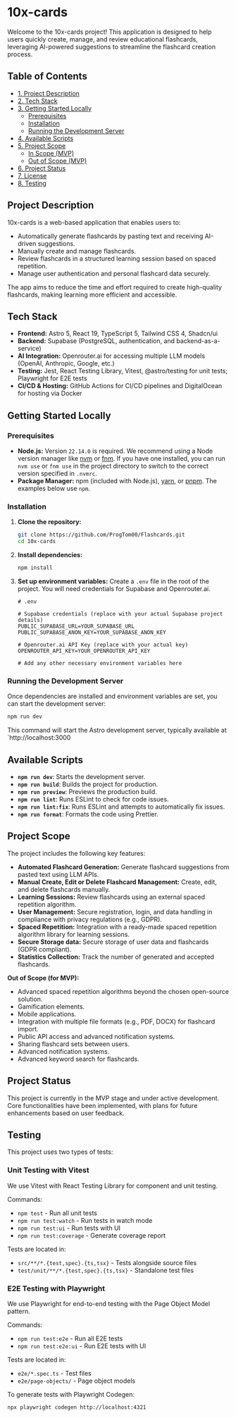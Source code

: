 # 10x-cards

Welcome to the 10x-cards project! This application is designed to help users quickly create, manage, and review educational flashcards, leveraging AI-powered suggestions to streamline the flashcard creation process.

## Table of Contents
- [1. Project Description](#1-project-description)
- [2. Tech Stack](#2-tech-stack)
- [3. Getting Started Locally](#3-getting-started-locally)
  - [Prerequisites](#prerequisites)
  - [Installation](#installation)
  - [Running the Development Server](#running-the-development-server)
- [4. Available Scripts](#4-available-scripts)
- [5. Project Scope](#5-project-scope)
  - [In Scope (MVP)](#in-scope-mvp)
  - [Out of Scope (MVP)](#out-of-scope-mvp)
- [6. Project Status](#6-project-status)
- [7. License](#7-license)
- [8. Testing](#8-testing)

## Project Description
10x-cards is a web-based application that enables users to:
- Automatically generate flashcards by pasting text and receiving AI-driven suggestions.
- Manually create and manage flashcards.
- Review flashcards in a structured learning session based on spaced repetition.
- Manage user authentication and personal flashcard data securely.

The app aims to reduce the time and effort required to create high-quality flashcards, making learning more efficient and accessible.

## Tech Stack
- **Frontend:** Astro 5, React 19, TypeScript 5, Tailwind CSS 4, Shadcn/ui
- **Backend:** Supabase (PostgreSQL, authentication, and backend-as-a-service)
- **AI Integration:** Openrouter.ai for accessing multiple LLM models (OpenAI, Anthropic, Google, etc.)
- **Testing:** Jest, React Testing Library, Vitest, @astro/testing for unit tests; Playwright for E2E tests
- **CI/CD & Hosting:** GitHub Actions for CI/CD pipelines and DigitalOcean for hosting via Docker

## Getting Started Locally
### Prerequisites

-   **Node.js:** Version `22.14.0` is required. We recommend using a Node version manager like [nvm](https://github.com/nvm-sh/nvm) or [fnm](https://github.com/Schniz/fnm). If you have one installed, you can run `nvm use` or `fnm use` in the project directory to switch to the correct version specified in `.nvmrc`.
-   **Package Manager:** npm (included with Node.js), [yarn](https://yarnpkg.com/), or [pnpm](https://pnpm.io/). The examples below use `npm`.

### Installation

1.  **Clone the repository:**
    ```bash
    git clone https://github.com/ProgTom00/Flashcards.git
    cd 10x-cards
    ```

2.  **Install dependencies:**
    ```bash
    npm install
    ```

3.  **Set up environment variables:**
    Create a `.env` file in the root of the project. You will need credentials for Supabase and Openrouter.ai.
    ```dotenv
    # .env

    # Supabase credentials (replace with your actual Supabase project details)
    PUBLIC_SUPABASE_URL=YOUR_SUPABASE_URL
    PUBLIC_SUPABASE_ANON_KEY=YOUR_SUPABASE_ANON_KEY

    # Openrouter.ai API Key (replace with your actual key)
    OPENROUTER_API_KEY=YOUR_OPENROUTER_API_KEY

    # Add any other necessary environment variables here
    ```

### Running the Development Server

Once dependencies are installed and environment variables are set, you can start the development server:

```bash
npm run dev
```

This command will start the Astro development server, typically available at `http://localhost:3000

## Available Scripts
- **`npm run dev`**: Starts the development server.
- **`npm run build`**: Builds the project for production.
- **`npm run preview`**: Previews the production build.
- **`npm run lint`**: Runs ESLint to check for code issues.
- **`npm run lint:fix`**: Runs ESLint and attempts to automatically fix issues.
- **`npm run format`**: Formats the code using Prettier.

## Project Scope
The project includes the following key features:
- **Automated Flashcard Generation:** Generate flashcard suggestions from pasted text using LLM APIs.
- **Manual Create, Edit or Delete Flashcard Management:** Create, edit, and delete flashcards manually.
- **Learning Sessions:** Review flashcards using an external spaced repetition algorithm.
- **User Management:** Secure registration, login, and data handling in compliance with privacy regulations (e.g., GDPR).
- **Spaced Repetition:** Integration with a ready-made spaced repetition algorithm library for learning sessions.
- **Secure Storage data:** Secure storage of user data and flashcards (GDPR compliant).
- **Statistics Collection:** Track the number of generated and accepted flashcards.

**Out of Scope (for MVP):**
- Advanced spaced repetition algorithms beyond the chosen open-source solution.
- Gamification elements.
- Mobile applications.
- Integration with multiple file formats (e.g., PDF, DOCX) for flashcard import.
- Public API access and advanced notification systems.
- Sharing flashcard sets between users.
- Advanced notification systems.
- Advanced keyword search for flashcards.

## Project Status
This project is currently in the MVP stage and under active development. Core functionalities have been implemented, with plans for future enhancements based on user feedback.

## Testing

This project uses two types of tests:

### Unit Testing with Vitest

We use Vitest with React Testing Library for component and unit testing.

Commands:
- `npm test` - Run all unit tests
- `npm run test:watch` - Run tests in watch mode
- `npm run test:ui` - Run tests with UI
- `npm run test:coverage` - Generate coverage report

Tests are located in:
- `src/**/*.{test,spec}.{ts,tsx}` - Tests alongside source files
- `test/unit/**/*.{test,spec}.{ts,tsx}` - Standalone test files

### E2E Testing with Playwright

We use Playwright for end-to-end testing with the Page Object Model pattern.

Commands:
- `npm run test:e2e` - Run all E2E tests
- `npm run test:e2e:ui` - Run E2E tests with UI

Tests are located in:
- `e2e/*.spec.ts` - Test files
- `e2e/page-objects/` - Page object models

To generate tests with Playwright Codegen:
```
npx playwright codegen http://localhost:4321
```
